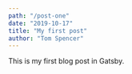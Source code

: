 ```yaml
---
path: "/post-one"
date: "2019-10-17"
title: "My first post"
author: "Tom Spencer"
---
```


This is my first blog post in Gatsby.